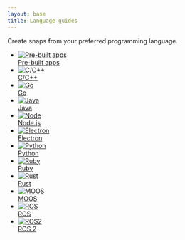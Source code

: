 ```yaml
---
layout: base
title: Language guides
---
```


Create snaps from your preferred programming language.

<ul class="inline-logos equal-height">
  <li class="inline-logos__item box">
    <a href="/build-snaps/pre-built"><img class="inline-logos__image" src="{{ site.asset_path }}24be2e8c-adwaita-package.png" alt="Pre-built apps" /><br />Pre-built apps</a>
  </li>
  <li class="inline-logos__item box">
    <a href="/build-snaps/c"><img class="inline-logos__image" src="{{ site.asset_path }}485f8203-cpp_logo.png" alt="C/C++" /><br />C/C++</a>
  </li>
  <li class="inline-logos__item box">
    <a href="/build-snaps/go"><img class="inline-logos__image" src="{{ site.asset_path }}c85a212e-go-logo.png" alt="Go" /><br />Go</a>
  </li>
  <li class="inline-logos__item box">
    <a href="/build-snaps/java"><img class="inline-logos__image" src="{{ site.asset_path }}9c609032-150px-Java_logo.png" alt="Java" /><br />Java</a>
  </li>
  <li class="inline-logos__item box">
    <a href="/build-snaps/node"><img class="inline-logos__image" src="{{ site.asset_path }}9735ad74-node-logo.png" alt="Node" /><br />Node.js</a>
  </li>
  <li class="inline-logos__item box">
    <a href="/build-snaps/electron"><img class="inline-logos__image" src="{{ site.asset_path }}c8a76d95-electron.svg" alt="Electron" /><br />Electron</a>
  </li>
  <li class="inline-logos__item box">
    <a href="/build-snaps/python"><img class="inline-logos__image" src="{{ site.asset_path }}c3d9d13f-python-logo.png" alt="Python" /><br />Python</a>
  </li>
  <li class="inline-logos__item box">
    <a href="/build-snaps/ruby"><img class="inline-logos__image" src="{{ site.asset_path }}e6bb225e-ruby-logo.png" alt="Ruby" /><br />Ruby</a>
  </li>
  <li class="inline-logos__item box">
    <a href="/build-snaps/rust"><img class="inline-logos__image" src="{{ site.asset_path }}a1303290-rust.png" alt="Rust" /><br />Rust</a>
  </li>
  <li class="inline-logos__item box">
    <a href="/build-snaps/moos"><img class="inline-logos__image" src="{{ site.asset_path }}04ff3e39-MOOSV-10-256.jpg" alt="MOOS" /><br />MOOS</a>
  </li>
  <li class="inline-logos__item box">
    <a href="/build-snaps/ros"><img class="inline-logos__image" src="{{ site.asset_path }}dc84f68e-c8749268-logo-ros.png" alt="ROS" /><br />ROS</a>
  </li>
  <li class="inline-logos__item box">
    <a href="/build-snaps/ros2"><img class="inline-logos__image" src="{{ site.asset_path }}9b32c9a4-3979232.png" alt="ROS2" /><br />ROS 2</a>
  </li>
</ul>